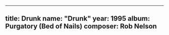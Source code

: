 
---
title: Drunk
name: "Drunk"
year:  1995
album: Purgatory (Bed of Nails)
composer: Rob Nelson
---
